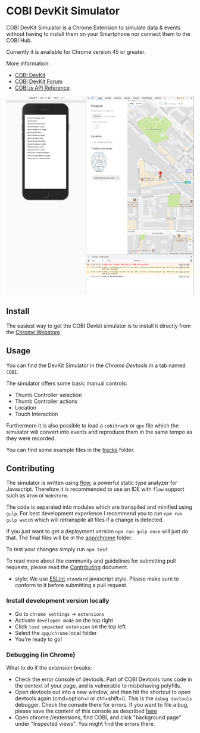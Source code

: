 
# COBI DevKit Simulator

COBI DevKit Simulator is a Chrome Extension to simulate data & events without having to install them on your Smartphone nor connect them to the COBI Hub.

Currently it is available for Chrome version 45 or greater.

More information:

- [COBI DevKit](https://cobi.bike/devkit/)
- [COBI DevKit Forum](https://forums.cobi.bike/)
- [COBI.js API Reference](https://cobi-bike.github.io/COBI.js/)

![preview](/resources/SimulatorScreenShot.png)

## Install

The easiest way to get the COBI Devkit simulator is to install it directly from the
[Chrome Webstore](https://chrome.google.com/webstore/detail/cobi-jetpack-simulator/hpdhkapigojggienmiejhblkhenjdbno).

## Usage

You can find the DevKit Simulator in the *Chrome Devtools* in a tab named `COBI`.

The simulator offers some basic manual controls:
* Thumb Controller selection
* Thumb Controller actions
* Location
* Touch Interaction

Furthermore it is also possible to load a `cobitrack` or `gpx` file which the simulator will convert into events and reproduce them in the same tempo as they were recorded.

You can find some example files in the [tracks](tracks) folder.

## Contributing

The simulator is written using [flow](https://flow.org/), a powerful static type analyzer for Javascript.
Therefore it is recommended to use an IDE with `flow` support such as `Atom` or `Webstorm`.

The code is separated into modules which are transpiled and minified using `gulp`.
For best development experience I recommend you to run `npm run gulp watch` which
will retranspile all files if a change is detected.

If you just want to get a deployment version `npm run gulp once` will just do that.
The final files will be in the [app/chrome](app/chrome) folder.

To test your changes simply run `npm test`

To read more about the community and guidelines for submitting pull requests,
please read the [Contributing](CONTRIBUTING.md) document.

- style: We use [ESLint](http://eslint.org/) `standard` javascript style. Please
make sure to conform to it before submitting a pull request.

### Install development version locally

* Go to `chrome settings` -> `extensions`
* Activate `developer mode` on the top right
* Click `load unpacked extension` on the top left
* Select the `app/chrome` local folder
* You're ready to go!

### Debugging (in Chrome)

What to do if the extension breaks:

* Check the error console of devtools. Part of COBI Devtools runs code in the
context of your page, and is vulnerable to misbehaving polyfills.
* Open devtools out into a new window, and then hit the shortcut to open devtools again (cmd+option+i or ctrl+shift+i). This is the `debug devtools` debugger. Check the console there for errors. If you want to file a bug, please save the content of this console as described [here](https://developers.google.com/web/tools/chrome-devtools/console/#saving_the_history)
* Open chrome://extensions, find COBI, and click "background page" under
"Inspected views". You might find the errors there.
